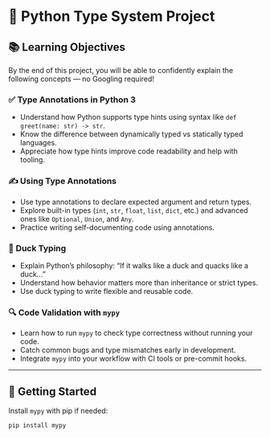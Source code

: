 # 🐍 Python Type System Project

## 📚 Learning Objectives

By the end of this project, you will be able to confidently explain the following concepts — no Googling required!

### ✅ Type Annotations in Python 3
- Understand how Python supports type hints using syntax like `def greet(name: str) -> str`.
- Know the difference between dynamically typed vs statically typed languages.
- Appreciate how type hints improve code readability and help with tooling.

### ✍️ Using Type Annotations
- Use type annotations to declare expected argument and return types.
- Explore built-in types (`int`, `str`, `float`, `list`, `dict`, etc.) and advanced ones like `Optional`, `Union`, and `Any`.
- Practice writing self-documenting code using annotations.

### 🦆 Duck Typing
- Explain Python’s philosophy: “If it walks like a duck and quacks like a duck...”
- Understand how behavior matters more than inheritance or strict types.
- Use duck typing to write flexible and reusable code.

### 🔍 Code Validation with `mypy`
- Learn how to run `mypy` to check type correctness without running your code.
- Catch common bugs and type mismatches early in development.
- Integrate `mypy` into your workflow with CI tools or pre-commit hooks.

---

## 🚀 Getting Started

Install `mypy` with pip if needed:

```bash
pip install mypy